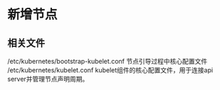 # 新增节点
## 相关文件
/etc/kubernetes/bootstrap-kubelet.conf 节点引导过程中核心配置文件
/etc/kubernetes/kubelet.conf kubelet组件的核心配置文件，用于连接api server并管理节点声明周期。